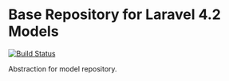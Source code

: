 # Base Repository for Laravel 4.2 Models

[![Build Status](https://travis-ci.org/sedp-mis/base-repository.svg?branch=develop)](https://travis-ci.org/sedp-mis/base-repository)

Abstraction for model repository.
